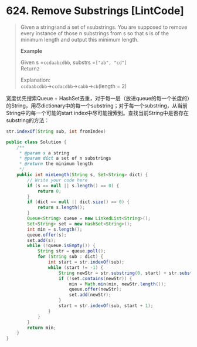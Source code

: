 # 624. Remove Substrings \[LintCode\]

> Given a string`s`and a set of `n`substrings. You are supposed to remove every instance of those n substrings from s so that s is of the minimum length and output this minimum length.
>
> **Example**
>
> Given s =`ccdaabcdbb`, substrs =`["ab", "cd"]`  
> Return`2`
>
> Explanation:  
> `ccdaabcdbb`-&gt;`ccdacdbb`-&gt;`cabb`-&gt;`cb`\(length = 2\)

宽度优先搜索Queue + HashSet去重，对于每一层（放进queue的每一个长度的）的String，用尽dictionary中的每一个substring；对于每一个substring，从当前String中的每一个可能的start index中尽可能搜索到。查找当前String中是否存在substring的方法：

```java
str.indexOf(String sub, int fromIndex)
```

```java
public class Solution {
    /**
     * @param s a string
     * @param dict a set of n substrings
     * @return the minimum length
     */
    public int minLength(String s, Set<String> dict) {
        // Write your code here
        if (s == null || s.length() == 0) {
            return 0;
        }
        if (dict == null || dict.size() == 0) {
            return s.length();
        }
        Queue<String> queue = new LinkedList<String>();
        Set<String> set = new HashSet<String>();
        int min = s.length();
        queue.offer(s);
        set.add(s);
        while (!queue.isEmpty()) {
            String str = queue.poll();
            for (String sub : dict) {
                int start = str.indexOf(sub);
                while (start != -1) {
                    String newStr = str.substring(0, start) + str.substring(start + sub.length(), str.length());
                    if (!set.contains(newStr)) {
                        min = Math.min(min, newStr.length());
                        queue.offer(newStr);
                        set.add(newStr);
                    }
                    start = str.indexOf(sub, start + 1);
                }
            }
        }
        return min;
    }
}
```



